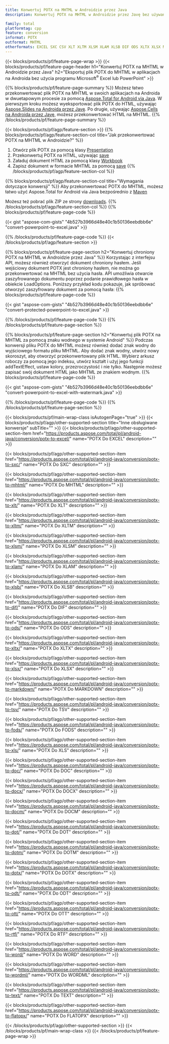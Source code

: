 ```yaml
---
title: Konwertuj POTX na MHTML w Androidzie przez Java
description: Konwertuj POTX na MHTML w Androidzie przez Javę bez używania Microsoft Excel lub PowerPoint

family: total
platformtag: cpp
feature: conversion
informat: POTX
outformat: MHTML
otherformats: EXCEL SXC CSV XLT XLTM XLSM XLAM XLSB DIF ODS XLTX XLSX MARKDOWN TSV FODS XLS DOC DOCX DOCM DOT DOTM DOTX ODT OTT RTF WORD WORDML TEXT FLATOPX
---
```

{{< blocks/products/pf/feature-page-wrap >}}
{{< blocks/products/pf/feature-page-header h1="Konwertuj POTX na MHTML w Androidzie przez Java" h2="Eksportuj plik POTX do MHTML w aplikacjach na Androida bez użycia programu Microsoft<sup>&reg;</sup> Excel lub PowerPoint" >}}

{{% blocks/products/pf/feature-page-summary %}}
Możesz łatwo przekonwertować plik POTX na MHTML w swoich aplikacjach na Androida w dwuetapowym procesie za pomocą [Aspose.Total for Android via Java](https://products.aspose.com/total/android-java/). W pierwszym kroku możesz wyeksportować plik POTX do HTML, używając [Aspose.Slides na Androida przez Javę](https://products.aspose.com/slides/android-java/). Po drugie, używając [Aspose.Cells na Androida przez Javę](https://products.aspose.com/cells/android-java/), możesz przekonwertować HTML na MHTML. 
{{% /blocks/products/pf/feature-page-summary  %}}

{{< blocks/products/pf/agp/feature-section >}}
{{% blocks/products/pf/agp/feature-section-col title="Jak przekonwertować POTX na MHTML w Androidzie?" %}}
1. Otwórz plik POTX za pomocą klasy [Presentation](https://reference.aspose.com/slides/java/com.aspose.slides/Presentation)
2. Przekonwertuj POTX na HTML, używając [save](https://reference.aspose.com/slides/java/com.aspose.slides/Presentation#save-java.lang.String-int-com.aspose.slides.MetodaISaveOptions-)
3. Załaduj dokument HTML za pomocą klasy [Workbook](https://reference.aspose.com/cells/java/com.aspose.cells/Workbook)
4. Zapisz dokument w formacie MHTML za pomocą [save](https://reference.aspose.com/cells/java/com.aspose.cells/)
{{% /blocks/products/pf/agp/feature-section-col %}}

{{% blocks/products/pf/agp/feature-section-col title="Wymagania dotyczące konwersji" %}}
Aby przekonwertować POTX do MHTML, możesz łatwo użyć Aspose.Total for Android via Java bezpośrednio z [Maven](https://releases.aspose.com/total/java/)

Możesz też pobrać plik ZIP ze strony [downloads](https://releases.aspose.com/total/androidjava).
{{% /blocks/products/pf/agp/feature-section-col %}}
{{% blocks/products/pf/feature-page-code %}}

{{< gist "aspose-com-gists" "4b527b3966d48e40c1b50136eebdbb6e" "convert-powerpoint-to-excel.java" >}}



{{% /blocks/products/pf/feature-page-code %}}
{{< /blocks/products/pf/agp/feature-section >}}

{{% blocks/products/pf/feature-page-section  h2="Konwertuj chroniony POTX na MHTML w Androidzie przez Java" %}}
Korzystając z interfejsu API, możesz również otworzyć dokument chroniony hasłem. Jeśli wejściowy dokument POTX jest chroniony hasłem, nie można go przekonwertować na MHTML bez użycia hasła. API umożliwia otwarcie zaszyfrowanego dokumentu poprzez podanie prawidłowego hasła w obiekcie LoadOptions. Poniższy przykład kodu pokazuje, jak spróbować otworzyć zaszyfrowany dokument za pomocą hasła:
{{% blocks/products/pf/feature-page-code %}}

{{< gist "aspose-com-gists" "4b527b3966d48e40c1b50136eebdbb6e" "convert-protected-powerpoint-to-excel.java" >}}

{{% /blocks/products/pf/feature-page-code  %}}
{{% /blocks/products/pf/feature-page-section %}}

{{% blocks/products/pf/feature-page-section  h2="Konwertuj plik POTX na MHTML za pomocą znaku wodnego w systemie Android" %}}
Podczas konwersji pliku POTX do MHTML możesz również dodać znak wodny do wyjściowego formatu pliku MHTML. Aby dodać znak wodny, utwórz nowy skoroszyt, aby otworzyć przekonwertowany plik HTML. Wybierz arkusz roboczy za pomocą jego indeksu, utwórz kształt i użyj jego funkcji addTextEffect, ustaw kolory, przezroczystość i nie tylko. Następnie możesz zapisać swój dokument HTML jako MHTML ze znakiem wodnym.
{{% blocks/products/pf/feature-page-code %}}

{{< gist "aspose-com-gists" "4b527b3966d48e40c1b50136eebdbb6e" "convert-powerpoint-to-excel-with-watermark.java" >}}

{{% /blocks/products/pf/feature-page-code  %}}
{{% /blocks/products/pf/feature-page-section %}}

{{< blocks/products/pf/main-wrap-class isAutogenPage="true" >}}
{{< blocks/products/pf/agp/other-supported-section title="Inne obsługiwane konwersje" subTitle="" >}}
{{< blocks/products/pf/agp/other-supported-section-item href="https://products.aspose.com/total/pl/android-java/conversion/potx-to-excel/" name="POTX Do EXCEL" description="" >}}

{{< blocks/products/pf/agp/other-supported-section-item href="https://products.aspose.com/total/pl/android-java/conversion/potx-to-sxc/" name="POTX Do SXC" description="" >}}

{{< blocks/products/pf/agp/other-supported-section-item href="https://products.aspose.com/total/pl/android-java/conversion/potx-to-mhtml/" name="POTX Do MHTML" description="" >}}

{{< blocks/products/pf/agp/other-supported-section-item href="https://products.aspose.com/total/pl/android-java/conversion/potx-to-xlt/" name="POTX Do XLT" description="" >}}

{{< blocks/products/pf/agp/other-supported-section-item href="https://products.aspose.com/total/pl/android-java/conversion/potx-to-xltm/" name="POTX Do XLTM" description="" >}}

{{< blocks/products/pf/agp/other-supported-section-item href="https://products.aspose.com/total/pl/android-java/conversion/potx-to-xlsm/" name="POTX Do XLSM" description="" >}}

{{< blocks/products/pf/agp/other-supported-section-item href="https://products.aspose.com/total/pl/android-java/conversion/potx-to-xlam/" name="POTX Do XLAM" description="" >}}

{{< blocks/products/pf/agp/other-supported-section-item href="https://products.aspose.com/total/pl/android-java/conversion/potx-to-xlsb/" name="POTX Do XLSB" description="" >}}

{{< blocks/products/pf/agp/other-supported-section-item href="https://products.aspose.com/total/pl/android-java/conversion/potx-to-dif/" name="POTX Do DIF" description="" >}}

{{< blocks/products/pf/agp/other-supported-section-item href="https://products.aspose.com/total/pl/android-java/conversion/potx-to-ods/" name="POTX Do ODS" description="" >}}

{{< blocks/products/pf/agp/other-supported-section-item href="https://products.aspose.com/total/pl/android-java/conversion/potx-to-xltx/" name="POTX Do XLTX" description="" >}}

{{< blocks/products/pf/agp/other-supported-section-item href="https://products.aspose.com/total/pl/android-java/conversion/potx-to-xlsx/" name="POTX Do XLSX" description="" >}}

{{< blocks/products/pf/agp/other-supported-section-item href="https://products.aspose.com/total/pl/android-java/conversion/potx-to-markdown/" name="POTX Do MARKDOWN" description="" >}}

{{< blocks/products/pf/agp/other-supported-section-item href="https://products.aspose.com/total/pl/android-java/conversion/potx-to-tsv/" name="POTX Do TSV" description="" >}}

{{< blocks/products/pf/agp/other-supported-section-item href="https://products.aspose.com/total/pl/android-java/conversion/potx-to-fods/" name="POTX Do FODS" description="" >}}

{{< blocks/products/pf/agp/other-supported-section-item href="https://products.aspose.com/total/pl/android-java/conversion/potx-to-xls/" name="POTX Do XLS" description="" >}}

{{< blocks/products/pf/agp/other-supported-section-item href="https://products.aspose.com/total/pl/android-java/conversion/potx-to-doc/" name="POTX Do DOC" description="" >}}

{{< blocks/products/pf/agp/other-supported-section-item href="https://products.aspose.com/total/pl/android-java/conversion/potx-to-docx/" name="POTX Do DOCX" description="" >}}

{{< blocks/products/pf/agp/other-supported-section-item href="https://products.aspose.com/total/pl/android-java/conversion/potx-to-docm/" name="POTX Do DOCM" description="" >}}

{{< blocks/products/pf/agp/other-supported-section-item href="https://products.aspose.com/total/pl/android-java/conversion/potx-to-dot/" name="POTX Do DOT" description="" >}}

{{< blocks/products/pf/agp/other-supported-section-item href="https://products.aspose.com/total/pl/android-java/conversion/potx-to-dotm/" name="POTX Do DOTM" description="" >}}

{{< blocks/products/pf/agp/other-supported-section-item href="https://products.aspose.com/total/pl/android-java/conversion/potx-to-dotx/" name="POTX Do DOTX" description="" >}}

{{< blocks/products/pf/agp/other-supported-section-item href="https://products.aspose.com/total/pl/android-java/conversion/potx-to-odt/" name="POTX Do ODT" description="" >}}

{{< blocks/products/pf/agp/other-supported-section-item href="https://products.aspose.com/total/pl/android-java/conversion/potx-to-ott/" name="POTX Do OTT" description="" >}}

{{< blocks/products/pf/agp/other-supported-section-item href="https://products.aspose.com/total/pl/android-java/conversion/potx-to-rtf/" name="POTX Do RTF" description="" >}}

{{< blocks/products/pf/agp/other-supported-section-item href="https://products.aspose.com/total/pl/android-java/conversion/potx-to-word/" name="POTX Do WORD" description="" >}}

{{< blocks/products/pf/agp/other-supported-section-item href="https://products.aspose.com/total/pl/android-java/conversion/potx-to-wordml/" name="POTX Do WORDML" description="" >}}

{{< blocks/products/pf/agp/other-supported-section-item href="https://products.aspose.com/total/pl/android-java/conversion/potx-to-text/" name="POTX Do TEXT" description="" >}}

{{< blocks/products/pf/agp/other-supported-section-item href="https://products.aspose.com/total/pl/android-java/conversion/potx-to-flatopx/" name="POTX Do FLATOPX" description="" >}}


{{< /blocks/products/pf/agp/other-supported-section >}}
{{< /blocks/products/pf/main-wrap-class >}}
{{< /blocks/products/pf/feature-page-wrap >}}